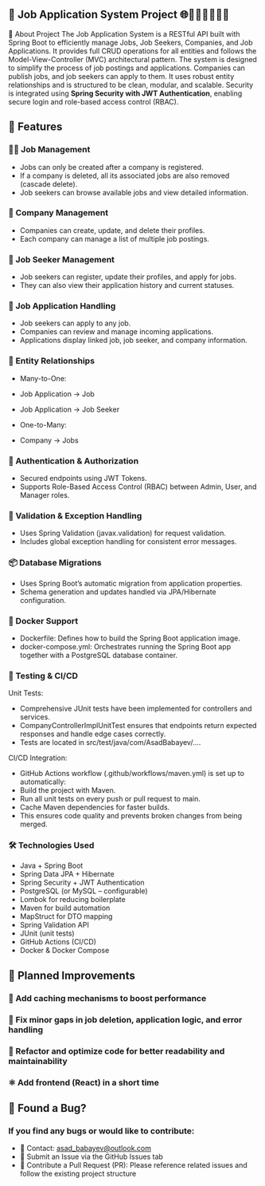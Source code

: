 ## 💼 Job Application System Project 🌐📄🏢🧑‍💼👩‍💻

📝 About Project The Job Application System is a RESTful API built with Spring Boot to efficiently manage Jobs, Job Seekers, Companies, and Job Applications. It provides full CRUD operations for all entities and follows the Model-View-Controller (MVC) architectural pattern.
The system is designed to simplify the process of job postings and applications. Companies can publish jobs, and job seekers can apply to them. It uses robust entity relationships and is structured to be clean, modular, and scalable. 
Security is integrated using **Spring Security with JWT Authentication**, enabling secure login and role-based access control (RBAC).

## 🚀 Features

### 🧑‍💼 Job Management
- Jobs can only be created after a company is registered.
- If a company is deleted, all its associated jobs are also removed (cascade delete).
- Job seekers can browse available jobs and view detailed information.


### 🏢 Company Management
- Companies can create, update, and delete their profiles.
- Each company can manage a list of multiple job postings.


### 👤 Job Seeker Management
- Job seekers can register, update their profiles, and apply for jobs.
- They can also view their application history and current statuses.


### 📄 Job Application Handling
- Job seekers can apply to any job.
- Companies can review and manage incoming applications.
- Applications display linked job, job seeker, and company information.


### 🔁 Entity Relationships
- Many-to-One:
- Job Application → Job
- Job Application → Job Seeker

- One-to-Many:
- Company → Jobs

### 🔐 Authentication & Authorization
- Secured endpoints using JWT Tokens.
- Supports Role-Based Access Control (RBAC) between Admin, User, and Manager roles.


### 🧪 Validation & Exception Handling
- Uses Spring Validation (javax.validation) for request validation.
- Includes global exception handling for consistent error messages.


### 📦 Database Migrations
- Uses Spring Boot’s automatic migration from application properties.
- Schema generation and updates handled via JPA/Hibernate configuration.

### 🐳 Docker Support
- Dockerfile: Defines how to build the Spring Boot application image.
- docker-compose.yml: Orchestrates running the Spring Boot app together with a PostgreSQL database container.

### 🧪 Testing & CI/CD

Unit Tests:

- Comprehensive JUnit tests have been implemented for controllers and services.
- CompanyControllerImplUnitTest ensures that endpoints return expected responses and handle edge cases correctly.
- Tests are located in src/test/java/com/AsadBabayev/....

CI/CD Integration:

- GitHub Actions workflow (.github/workflows/maven.yml) is set up to automatically:
- Build the project with Maven.
- Run all unit tests on every push or pull request to main.
- Cache Maven dependencies for faster builds.
- This ensures code quality and prevents broken changes from being merged.



### 🛠️ Technologies Used

- Java + Spring Boot
- Spring Data JPA + Hibernate
- Spring Security + JWT Authentication 
- PostgreSQL (or MySQL – configurable)
- Lombok for reducing boilerplate
- Maven for build automation
- MapStruct for DTO mapping
- Spring Validation API
- JUnit (unit tests)
- GitHub Actions (CI/CD)
- Docker & Docker Compose


## 🔧 Planned Improvements
### 🧠 Add caching mechanisms to boost performance
### 🐞 Fix minor gaps in job deletion, application logic, and error handling
### 🧹 Refactor and optimize code for better readability and maintainability
### ⚛️ Add frontend (React) in a short time


## 🐛 Found a Bug?
### If you find any bugs or would like to contribute:

- 📧 Contact: asad_babayev@outlook.com
- 📌 Submit an Issue via the GitHub Issues tab
- 🔄 Contribute a Pull Request (PR): Please reference related issues and follow the existing project structure

